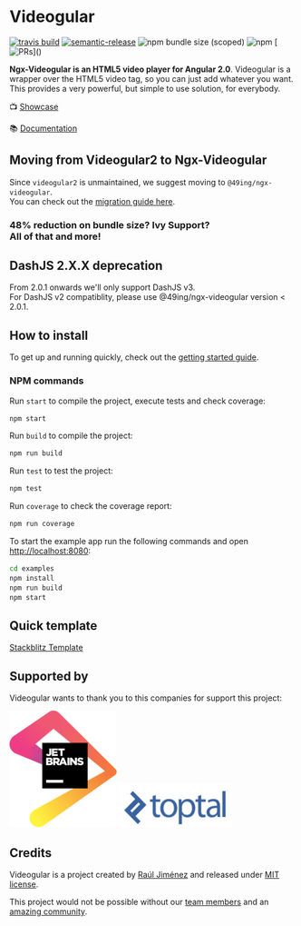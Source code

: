 # Videogular

[![travis build](https://travis-ci.org/videogular/ngx-videogular.svg?branch=master)](https://travis-ci.org/videogular/ngx-videogular)
[![semantic-release](https://img.shields.io/badge/%20%20%F0%9F%93%A6%F0%9F%9A%80-semantic--release-e10079.svg)](https://github.com/semantic-release/semantic-release)
![npm bundle size (scoped)](https://img.shields.io/bundlephobia/min/@49ing/ngx-videogular)
![npm](https://img.shields.io/npm/dy/@49ing/ngx-videogular)
[![PRs](https://img.shields.io/badge/PRs-welcome-brightgreen.svg?)]()

**Ngx-Videogular is an HTML5 video player for Angular 2.0**. Videogular is a wrapper over the HTML5 video tag, so you can just add whatever you want. This provides a very powerful, but simple to use solution, for everybody.

:tv: [Showcase](https://videogular.github.io/ngx-videogular-showroom/#/)

:books: [Documentation](https://videogular.github.io/ngx-videogular/docs)

## Moving from Videogular2 to Ngx-Videogular

Since `videogular2` is unmaintained, we suggest moving to `@49ing/ngx-videogular`. </br>
You can check out the [migration guide here](https://videogular.github.io/ngx-videogular/docs/migrating-from-videogular2/).

### 48% reduction on bundle size? Ivy Support? </br> All of that and more!

## DashJS 2.X.X deprecation

From 2.0.1 onwards we'll only support DashJS v3. </br>
For DashJS v2 compatiblity, please use @49ing/ngx-videogular version < 2.0.1.

## How to install

To get up and running quickly, check out the [getting started guide](https://videogular.github.io/ngx-videogular/docs/getting-started/).

### NPM commands

Run `start` to compile the project, execute tests and check coverage:

```bash
npm start
```

Run `build` to compile the project:

```bash
npm run build
```

Run `test` to test the project:

```bash
npm test
```

Run `coverage` to check the coverage report:

```bash
npm run coverage
```

To start the example app run the following commands and open <http://localhost:8080>:

```bash
cd examples
npm install
npm run build
npm start
```

## Quick template

[Stackblitz Template](https://stackblitz.com/edit/angular-videogular?file=app%2Fhello.component.ts)

## Supported by

Videogular wants to thank you to this companies for support this project:

[![](sponsors/jetbrains.png)](https://www.jetbrains.com)
[![](sponsors/toptal.png)](https://www.toptal.com)

## Credits

Videogular is a project created by [Raúl Jiménez](https://github.com/Elecash) and released under [MIT license](https://github.com/videogular/ngx-videogular/blob/master/LICENSE).

This project would not be possible without our [team members](https://github.com/orgs/videogular/people) and an [amazing community](https://github.com/videogular/ngx-videogular/graphs/contributors).

